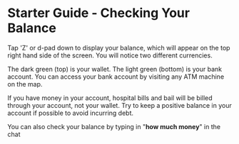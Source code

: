 # Starter Guide - Checking Your Balance
Tap 'Z' or d-pad down to display your balance, which will appear on the top right hand side of the screen. You will notice two different currencies.

The dark green (top) is your wallet. The light green (bottom) is your bank account. You can access your bank account by visiting any ATM machine on the map.

If you have money in your account, hospital bills and bail will be billed through your account, not your wallet. Try to keep a positive balance in your account if possible to avoid incurring debt.

You can also check your balance by typing in "**how much money**" in the chat